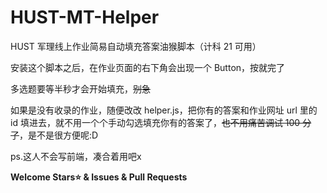# HUST-MT-Helper 
HUST 军理线上作业简易自动填充答案油猴脚本（计科 21 可用）

安装这个脚本之后，在作业页面的右下角会出现一个 Button，按就完了

多选题要等半秒才会开始填充，~~别急~~

如果是没有收录的作业，随便改改 helper.js，把你有的答案和作业网址 url 里的 id 填进去，就不用一个个手动勾选填充你有的答案了，~~也不用痛苦调试 100 分了~~，是不是很方便呢:D

ps.这人不会写前端，凑合着用吧x

**Welcome Stars:star: & Issues & Pull Requests**

